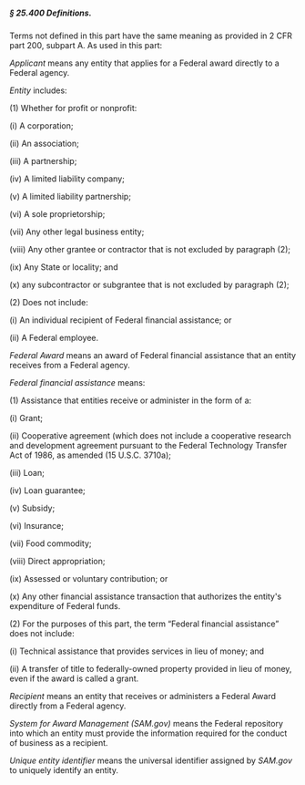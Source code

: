 ##### § 25.400 Definitions. #####

Terms not defined in this part have the same meaning as provided in 2 CFR part 200, subpart A. As used in this part:

*Applicant* means any entity that applies for a Federal award directly to a Federal agency.

*Entity* includes:

(1) Whether for profit or nonprofit:

(i) A corporation;

(ii) An association;

(iii) A partnership;

(iv) A limited liability company;

(v) A limited liability partnership;

(vi) A sole proprietorship;

(vii) Any other legal business entity;

(viii) Any other grantee or contractor that is not excluded by paragraph (2);

(ix) Any State or locality; and

(x) any subcontractor or subgrantee that is not excluded by paragraph (2);

(2) Does not include:

(i) An individual recipient of Federal financial assistance; or

(ii) A Federal employee.

*Federal Award* means an award of Federal financial assistance that an entity receives from a Federal agency.

*Federal financial assistance* means:

(1) Assistance that entities receive or administer in the form of a:

(i) Grant;

(ii) Cooperative agreement (which does not include a cooperative research and development agreement pursuant to the Federal Technology Transfer Act of 1986, as amended (15 U.S.C. 3710a);

(iii) Loan;

(iv) Loan guarantee;

(v) Subsidy;

(vi) Insurance;

(vii) Food commodity;

(viii) Direct appropriation;

(ix) Assessed or voluntary contribution; or

(x) Any other financial assistance transaction that authorizes the entity's expenditure of Federal funds.

(2) For the purposes of this part, the term “Federal financial assistance” does not include:

(i) Technical assistance that provides services in lieu of money; and

(ii) A transfer of title to federally-owned property provided in lieu of money, even if the award is called a grant.

*Recipient* means an entity that receives or administers a Federal Award directly from a Federal agency.

*System for Award Management (SAM.gov)* means the Federal repository into which an entity must provide the information required for the conduct of business as a recipient.

*Unique entity identifier* means the universal identifier assigned by *SAM.gov* to uniquely identify an entity.